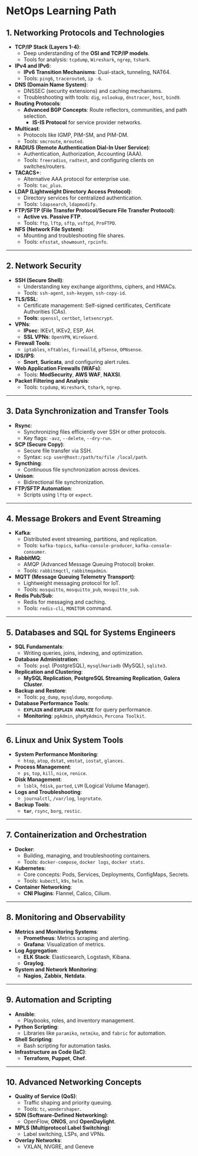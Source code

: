 # NetOps Learning Path

## 1. **Networking Protocols and Technologies**

- **TCP/IP Stack (Layers 1-4)**:
  - Deep understanding of the **OSI and TCP/IP models**.
  - Tools for analysis: `tcpdump`, `Wireshark`, `ngrep`, `tshark`.
- **IPv4 and IPv6**:
  - **IPv6 Transition Mechanisms**: Dual-stack, tunneling, NAT64.
  - Tools: `ping6`, `traceroute6`, `ip -6`.
- **DNS (Domain Name System)**:
  - DNSSEC (security extensions) and caching mechanisms.
  - Troubleshooting with tools: `dig`, `nslookup`, `dnstracer`, `host`, `bind9`.
- **Routing Protocols**:
  - **Advanced BGP Concepts**: Route reflectors, communities, and path selection.
    - **IS-IS Protocol** for service provider networks.
- **Multicast**:
  - Protocols like IGMP, PIM-SM, and PIM-DM.
  - Tools: `smcroute`, `mrouted`.
- **RADIUS (Remote Authentication Dial-In User Service)**:
  - Authentication, Authorization, Accounting (AAA).
  - Tools: `freeradius`, `radtest`, and configuring clients on switches/routers.
- **TACACS+**:
  - Alternative AAA protocol for enterprise use.
  - Tools: `tac_plus`.
- **LDAP (Lightweight Directory Access Protocol)**:
  - Directory services for centralized authentication.
  - Tools: `ldapsearch`, `ldapmodify`.
- **FTP/SFTP (File Transfer Protocol/Secure File Transfer Protocol)**:
  - **Active vs. Passive FTP**.
  - Tools: `ftp`, `lftp`, `sftp`, `vsftpd`, `ProFTPD`.
- **NFS (Network File System)**:
  - Mounting and troubleshooting file shares.
  - Tools: `nfsstat`, `showmount`, `rpcinfo`.

---

## 2. **Network Security**

- **SSH (Secure Shell)**:
  - Understanding key exchange algorithms, ciphers, and HMACs.
  - Tools: `ssh-agent`, `ssh-keygen`, `ssh-copy-id`.
- **TLS/SSL**:
  - Certificate management: Self-signed certificates, Certificate Authorities (CAs).
  - **Tools**: `openssl`, `certbot`, `letsencrypt`.
- **VPNs**:
  - **IPsec**: IKEv1, IKEv2, ESP, AH.
  - **SSL VPNs**: `OpenVPN`, `WireGuard`.
- **Firewall Tools**:
  - `iptables`, `nftables`, `firewalld`, `pfSense`, `OPNsense`.
- **IDS/IPS**:
  - **Snort**, **Suricata**, and configuring alert rules.
- **Web Application Firewalls (WAFs)**:
  - Tools: **ModSecurity**, **AWS WAF**, **NAXSI**.
- **Packet Filtering and Analysis**:
  - Tools: `tcpdump`, `Wireshark`, `tshark`, `ngrep`.

---

## 3. **Data Synchronization and Transfer Tools**

- **Rsync**:
  - Synchronizing files efficiently over SSH or other protocols.
  - Key flags: `-avz`, `--delete`, `--dry-run`.
- **SCP (Secure Copy)**:
  - Secure file transfer via SSH.
  - Syntax: `scp user@host:/path/to/file /local/path`.
- **Syncthing**:
  - Continuous file synchronization across devices.
- **Unison**:
  - Bidirectional file synchronization.
- **FTP/SFTP Automation**:
  - Scripts using `lftp` or `expect`.

---

## 4. **Message Brokers and Event Streaming**

- **Kafka**:
  - Distributed event streaming, partitions, and replication.
  - Tools: `kafka-topics`, `kafka-console-producer`, `kafka-console-consumer`.
- **RabbitMQ**:
  - AMQP (Advanced Message Queuing Protocol) broker.
  - Tools: `rabbitmqctl`, `rabbitmqadmin`.
- **MQTT (Message Queuing Telemetry Transport)**:
  - Lightweight messaging protocol for IoT.
  - Tools: `mosquitto`, `mosquitto_pub`, `mosquitto_sub`.
- **Redis Pub/Sub**:
  - Redis for messaging and caching.
  - Tools: `redis-cli`, `MONITOR` command.

---

## 5. **Databases and SQL for Systems Engineers**

- **SQL Fundamentals**:
  - Writing queries, joins, indexing, and optimization.
- **Database Administration**:
  - Tools: `psql` (PostgreSQL), `mysql`/`mariadb` (MySQL), `sqlite3`.
- **Replication and Clustering**:
  - **MySQL Replication**, **PostgreSQL Streaming Replication**, **Galera Cluster**.
- **Backup and Restore**:
  - Tools: `pg_dump`, `mysqldump`, `mongodump`.
- **Database Performance Tools**:
  - **`EXPLAIN` and `EXPLAIN ANALYZE`** for query performance.
  - **Monitoring**: `pgAdmin`, `phpMyAdmin`, `Percona Toolkit`.

---

## 6. **Linux and Unix System Tools**

- **System Performance Monitoring**:
  - `htop`, `atop`, `dstat`, `vmstat`, `iostat`, `glances`.
- **Process Management**:
  - `ps`, `top`, `kill`, `nice`, `renice`.
- **Disk Management**:
  - `lsblk`, `fdisk`, `parted`, `LVM` (Logical Volume Manager).
- **Logs and Troubleshooting**:
  - `journalctl`, `/var/log`, `logrotate`.
- **Backup Tools**:
  - **`tar`**, `rsync`, `borg`, `restic`.

---

## 7. **Containerization and Orchestration**

- **Docker**:
  - Building, managing, and troubleshooting containers.
  - Tools: `docker-compose`, `docker logs`, `docker stats`.
- **Kubernetes**:
  - Core concepts: Pods, Services, Deployments, ConfigMaps, Secrets.
  - Tools: `kubectl`, `k9s`, `helm`.
- **Container Networking**:
  - **CNI Plugins**: Flannel, Calico, Cilium.

---

## 8. **Monitoring and Observability**

- **Metrics and Monitoring Systems**:
  - **Prometheus**: Metrics scraping and alerting.
  - **Grafana**: Visualization of metrics.
- **Log Aggregation**:
  - **ELK Stack**: Elasticsearch, Logstash, Kibana.
  - **Graylog**.
- **System and Network Monitoring**:
  - **Nagios**, **Zabbix**, **Netdata**.

---

## 9. **Automation and Scripting**

- **Ansible**:
  - Playbooks, roles, and inventory management.
- **Python Scripting**:
  - Libraries like `paramiko`, `netmiko`, and `fabric` for automation.
- **Shell Scripting**:
  - Bash scripting for automation tasks.
- **Infrastructure as Code (IaC)**:
  - **Terraform**, **Puppet**, **Chef**.

---

## 10. **Advanced Networking Concepts**

- **Quality of Service (QoS)**:
  - Traffic shaping and priority queuing.
  - Tools: `tc`, `wondershaper`.
- **SDN (Software-Defined Networking)**:
  - OpenFlow, **ONOS**, and **OpenDaylight**.
- **MPLS (Multiprotocol Label Switching)**:
  - Label switching, LSPs, and VPNs.
- **Overlay Networks**:
  - VXLAN, NVGRE, and Geneve
